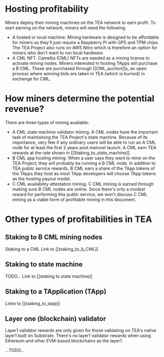 # Hosting profitability
Miners deploy their mining machines on the TEA network to earn profit. To start earning on the network, miners will need the following:

- A hosted or local machine. Mining hardware is designed to be affordable for miners as they'll just require a Raspberry Pi with GPS and TPM chips. The TEA Project also runs on AWS Nitro which is therefore an option for miners who don't want to run local hardware.
- A CML NFT. Camellia (CML) NFTs are needed as a mining license to activate mining nodes. Miners interested in hosting TApps will purchase a B CML. These are purchased through [[CML_auction]]s, an open process where winning bids are taken in TEA (which is burned) in exchange for CML.
 
# How miners determine the potential revenue?
There are three types of mining available:

- A CML state machine validator mining. A CML nodes have the important task of maintaining the TEA Project's state machine. Because of its importance, very few if any ordinary users will be able to run an A CML node for at least the first 2 years post mainnet launch. A CML earn TEA rewards at the rate shown in [[Staking_to_state_machine]].
- B CML app hosting mining. When a user says they want to mine on the TEA Project, they will probably be running a B CML node. In addition to TEA public service rewards, B CML earn a share of the TApp tokens of the TApps they host as most TApp developers will choose TApp tokens as the hosting payout model.
- C CML availability attestation mining. C CML mining is earned through making sure B CML nodes are online. Since there's only a modest reward for performing this public service, we won't discuss C CML mining as a viable form of profitable mining in this document.

# Other types of profitabilities in TEA

## Staking to B CML mining nodes
Staking to a CML 
Link to [[staking_to_b_CML]]

## Staking to state machine
TODO...
Link to [[staking to state machine]]
## Staking to a TApplication (TApp)

Linke to [[staking_to_tapp]]

## Layer one (blockchain) validator
Layer1 validator rewards are only given for those validating on TEA's native layer1 built on Substrate. There's no layer1 validator rewards when using Ethereum and other EVM-based blockchains as the layer1.

...TODO...

